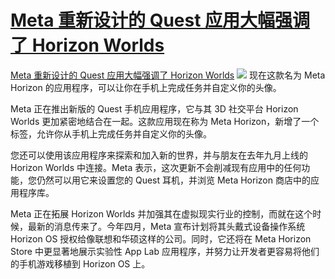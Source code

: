 # [Meta 重新设计的 Quest 应用大幅强调了 Horizon Worlds](https://github.com/myogg/meek/issues/81)

[Meta 重新设计的 Quest 应用大幅强调了 Horizon Worlds](https://www.theverge.com/2024/7/19/24202090/meta-quest-app-horizon-mobile-app-update)
![](https://pic.imgdb.cn/item/66a0a669d9c307b7e90e5055.jpg)
现在这款名为 Meta Horizon 的应用程序，可以让你在手机上完成任务并自定义你的头像。

Meta 正在推出新版的 Quest 手机应用程序，它与其 3D 社交平台 Horizon Worlds 更加紧密地结合在一起。这款应用现在称为 Meta Horizon，新增了一个标签，允许你从手机上完成任务并自定义你的头像。

您还可以使用该应用程序来探索和加入新的世界，并与朋友在去年九月上线的 Horizon Worlds 中连接。Meta 表示，这次更新不会削减现有应用中的任何功能，您仍然可以用它来设置您的 Quest 耳机，并浏览 Meta Horizon 商店中的应用程序库。

Meta 正在拓展 Horizon Worlds 并加强其在虚拟现实行业的控制，而就在这个时候，最新的消息传来了。今年四月，Meta 宣布计划将其头戴式设备操作系统 Horizon OS 授权给像联想和华硕这样的公司。同时，它还将在 Meta Horizon Store 中更显著地展示实验性 App Lab 应用程序，并努力让开发者更容易将他们的手机游戏移植到 Horizon OS 上。


